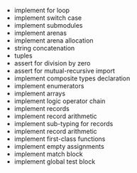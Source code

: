 - implement for loop
- implement switch case
- implement submodules
- implement arenas
- implement arena allocation
- string concatenation
- tuples
- assert for division by zero
- assert for mutual-recursive import
- implement composite types declaration
- implement enumerators
- implement arrays
- implement logic operator chain
- implement records
- implement record arithmetic
- implement sub-typing for records
- implement record arithmetic
- implement first-class functions
- implement empty assignments
- implement match block
- implement global test block
